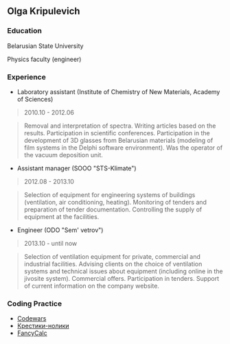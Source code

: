 ## Olga Kripulevich

### Education
Belarusian State University

Physics faculty (engineer)

### Experience
- Laboratory assistant (Institute of Chemistry of New Materials, Academy of Sciences)
> 2010.10 - 2012.06

> Removal and interpretation of spectra. Writing articles based on the results. Participation in scientific conferences. Participation in the development of 3D glasses from Belarusian materials (modeling of film systems in the Delphi software environment).
Was the operator of the vacuum deposition unit.
- Assistant manager (SOOO "STS-Klimate")
> 2012.08 - 2013.10

> Selection of equipment for engineering systems of buildings (ventilation, air conditioning, heating). Monitoring of tenders and preparation of tender documentation. Controlling the supply of equipment at the facilities.
- Engineer (ODO "Sem' vetrov")
> 2013.10 - until now

> Selection of ventilation equipment for private, commercial and industrial facilities. Advising clients on the choice of ventilation systems and technical issues about equipment (including online in the jivosite system). Commercial offers. Participation in tenders. Support of current information on the company website.

### Coding Practice

- [Codewars](https://www.codewars.com/users/OlgaSheva)
- [Крестики-нолики](https://github.com/OlgaSheva/Tic-Tac-Toe/tree/master/ticTacToeGame/ticTacToeGame)
- [FancyCalc](https://github.com/OlgaSheva/FancyCalc)
